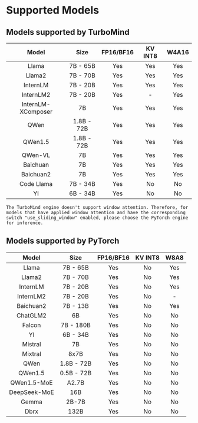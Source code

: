 # Supported Models

## Models supported by TurboMind

|       Model        |    Size    | FP16/BF16 | KV INT8 | W4A16 |
| :----------------: | :--------: | :-------: | :-----: | :---: |
|       Llama        |  7B - 65B  |    Yes    |   Yes   |  Yes  |
|       Llama2       |  7B - 70B  |    Yes    |   Yes   |  Yes  |
|      InternLM      |  7B - 20B  |    Yes    |   Yes   |  Yes  |
|     InternLM2      |  7B - 20B  |    Yes    |    -    |  Yes  |
| InternLM-XComposer |     7B     |    Yes    |   Yes   |  Yes  |
|        QWen        | 1.8B - 72B |    Yes    |   Yes   |  Yes  |
|      QWen1.5       | 1.8B - 72B |    Yes    |   Yes   |  Yes  |
|      QWen-VL       |     7B     |    Yes    |   Yes   |  Yes  |
|      Baichuan      |     7B     |    Yes    |   Yes   |  Yes  |
|     Baichuan2      |     7B     |    Yes    |   Yes   |  Yes  |
|     Code Llama     |  7B - 34B  |    Yes    |   No    |  No   |
|         YI         |  6B - 34B  |    Yes    |   No    |  No   |

```{note}
The TurboMind engine doesn't support window attention. Therefore, for models that have applied window attention and have the corresponding switch "use_sliding_window" enabled, please choose the PyTorch engine for inference.
```

## Models supported by PyTorch

|    Model     |    Size    | FP16/BF16 | KV INT8 | W8A8 |
| :----------: | :--------: | :-------: | :-----: | :--: |
|    Llama     |  7B - 65B  |    Yes    |   No    | Yes  |
|    Llama2    |  7B - 70B  |    Yes    |   No    | Yes  |
|   InternLM   |  7B - 20B  |    Yes    |   No    | Yes  |
|  InternLM2   |  7B - 20B  |    Yes    |   No    |  -   |
|  Baichuan2   |  7B - 13B  |    Yes    |   No    | Yes  |
|   ChatGLM2   |     6B     |    Yes    |   No    |  No  |
|    Falcon    | 7B - 180B  |    Yes    |   No    |  No  |
|      YI      |  6B - 34B  |    Yes    |   No    |  No  |
|   Mistral    |     7B     |    Yes    |   No    |  No  |
|   Mixtral    |    8x7B    |    Yes    |   No    |  No  |
|     QWen     | 1.8B - 72B |    Yes    |   No    |  No  |
|   QWen1.5    | 0.5B - 72B |    Yes    |   No    |  No  |
| QWen1.5-MoE  |   A2.7B    |    Yes    |   No    |  No  |
| DeepSeek-MoE |    16B     |    Yes    |   No    |  No  |
|    Gemma     |   2B-7B    |    Yes    |   No    |  No  |
|     Dbrx     |    132B    |    Yes    |   No    |  No  |

